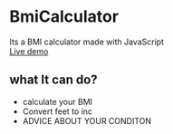 # BmiCalculator
Its a BMI calculator  made with JavaScript <br>
[Live demo](https://shohanurrahmanshohan.github.io/BmiCalculator/)
<br>
## what It can do? <br>
- calculate your BMI
- Convert feet to inc 
- ADVICE ABOUT YOUR CONDITON
